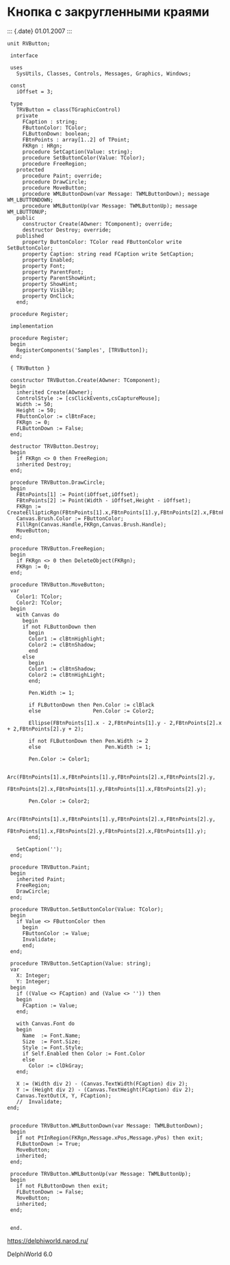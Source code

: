 Кнопка с закругленными краями
=============================

::: {.date}
01.01.2007
:::

    unit RVButton;
     
     interface
     
     uses
       SysUtils, Classes, Controls, Messages, Graphics, Windows;
     
     const
       iOffset = 3;
     
     type
       TRVButton = class(TGraphicControl)
       private
         FCaption : string;
         FButtonColor: TColor;
         FLButtonDown: boolean;
         FBtnPoints : array[1..2] of TPoint;
         FKRgn : HRgn;
         procedure SetCaption(Value: string);
         procedure SetButtonColor(Value: TColor);
         procedure FreeRegion;
       protected
         procedure Paint; override;
         procedure DrawCircle;
         procedure MoveButton;
         procedure WMLButtonDown(var Message: TWMLButtonDown); message WM_LBUTTONDOWN;
         procedure WMLButtonUp(var Message: TWMLButtonUp); message WM_LBUTTONUP;
       public
         constructor Create(AOwner: TComponent); override;
         destructor Destroy; override;
       published
         property ButtonColor: TColor read FButtonColor write SetButtonColor;
         property Caption: string read FCaption write SetCaption;
         property Enabled;
         property Font;
         property ParentFont;
         property ParentShowHint;
         property ShowHint;
         property Visible;
         property OnClick;
       end;
     
     procedure Register;
     
     implementation
     
     procedure Register;
     begin
       RegisterComponents('Samples', [TRVButton]);
     end;
     
     { TRVButton }
     
     constructor TRVButton.Create(AOwner: TComponent);
     begin
       inherited Create(AOwner);
       ControlStyle := [csClickEvents,csCaptureMouse];
       Width := 50;
       Height := 50;
       FButtonColor := clBtnFace;
       FKRgn := 0;
       FLButtonDown := False;
     end;
     
     destructor TRVButton.Destroy;
     begin
       if FKRgn <> 0 then FreeRegion;
       inherited Destroy;
     end;
     
     procedure TRVButton.DrawCircle;
     begin
       FBtnPoints[1] := Point(iOffset,iOffset);
       FBtnPoints[2] := Point(Width - iOffset,Height - iOffset);
       FKRgn := CreateEllipticRgn(FBtnPoints[1].x,FBtnPoints[1].y,FBtnPoints[2].x,FBtnPoints[2].y);
       Canvas.Brush.Color := FButtonColor;
       FillRgn(Canvas.Handle,FKRgn,Canvas.Brush.Handle);
       MoveButton;
     end;
     
     procedure TRVButton.FreeRegion;
     begin
       if FKRgn <> 0 then DeleteObject(FKRgn);
       FKRgn := 0;
     end;
     
     procedure TRVButton.MoveButton;
     var
       Color1: TColor;
       Color2: TColor;
     begin
       with Canvas do
         begin
         if not FLButtonDown then
           begin
           Color1 := clBtnHighlight;
           Color2 := clBtnShadow;
           end
         else
           begin
           Color1 := clBtnShadow;
           Color2 := clBtnHighLight;
           end;
     
           Pen.Width := 1;
     
           if FLButtonDown then Pen.Color := clBlack
           else                 Pen.Color := Color2;
     
           Ellipse(FBtnPoints[1].x - 2,FBtnPoints[1].y - 2,FBtnPoints[2].x + 2,FBtnPoints[2].y + 2);
     
           if not FLButtonDown then Pen.Width := 2
           else                     Pen.Width := 1;
     
           Pen.Color := Color1;
     
           Arc(FBtnPoints[1].x,FBtnPoints[1].y,FBtnPoints[2].x,FBtnPoints[2].y,
               FBtnPoints[2].x,FBtnPoints[1].y,FBtnPoints[1].x,FBtnPoints[2].y);
     
           Pen.Color := Color2;
     
           Arc(FBtnPoints[1].x,FBtnPoints[1].y,FBtnPoints[2].x,FBtnPoints[2].y,
               FBtnPoints[1].x,FBtnPoints[2].y,FBtnPoints[2].x,FBtnPoints[1].y);
           end;
     
       SetCaption('');
     end;
     
     procedure TRVButton.Paint;
     begin
       inherited Paint;
       FreeRegion;
       DrawCircle;
     end;
     
     procedure TRVButton.SetButtonColor(Value: TColor);
     begin
       if Value <> FButtonColor then
         begin
         FButtonColor := Value;
         Invalidate;
         end;
     end;
     
     procedure TRVButton.SetCaption(Value: string);
     var
       X: Integer;
       Y: Integer;
     begin
       if ((Value <> FCaption) and (Value <> '')) then
       begin
         FCaption := Value;
       end;
     
       with Canvas.Font do
       begin
         Name  := Font.Name;
         Size  := Font.Size;
         Style := Font.Style;
         if Self.Enabled then Color := Font.Color
         else
           Color := clDkGray;
       end;
     
       X := (Width div 2) - (Canvas.TextWidth(FCaption) div 2);
       Y := (Height div 2) - (Canvas.TextHeight(FCaption) div 2);
       Canvas.TextOut(X, Y, FCaption);
       //  Invalidate; 
    end;
     
     
     procedure TRVButton.WMLButtonDown(var Message: TWMLButtonDown);
     begin
       if not PtInRegion(FKRgn,Message.xPos,Message.yPos) then exit;
       FLButtonDown := True;
       MoveButton;
       inherited;
     end;
     
     procedure TRVButton.WMLButtonUp(var Message: TWMLButtonUp);
     begin
       if not FLButtonDown then exit;
       FLButtonDown := False;
       MoveButton;
       inherited;
     end;
     
     
     end.

<https://delphiworld.narod.ru/>

DelphiWorld 6.0
